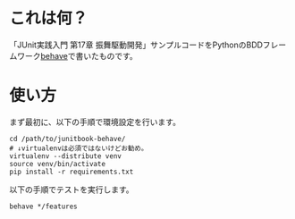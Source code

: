 # これは何？ #
「JUnit実践入門 第17章 振舞駆動開発」サンプルコードをPythonのBDDフレームワーク[behave](http://pythonhosted.org/behave/)で書いたものです。

# 使い方 #

まず最初に、以下の手順で環境設定を行います。
```
cd /path/to/junitbook-behave/
# ↓virtualenvは必須ではないけどお勧め。
virtualenv --distribute venv
source venv/bin/activate
pip install -r requirements.txt
```

以下の手順でテストを実行します。
```
behave */features
```
